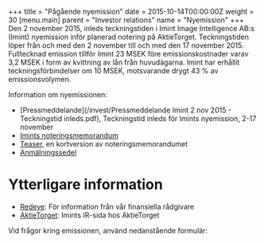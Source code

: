 +++
title = "Pågående nyemission"
date = 2015-10-14T00:00:00Z
weight = 30
[menu.main]
parent = "Investor relations"
name = "Nyemission"
+++
Den 2 november 2015, inleds teckningstiden i Imint Image Intelligence AB:s (Imint) nyemission inför planerad notering på AktieTorget. Teckningstiden löper från och med den 2 november till och med den 17 november 2015. Fulltecknad emission tillför Imint 23 MSEK före emissionskostnader varav 3,2 MSEK i form av kvittning av lån från huvudägarna. Imint har erhållit teckningsförbindelser om 10 MSEK, motsvarande drygt 43 % av emissionsvolymen.


Information om nyemissionen:

* [Pressmeddelande](/invest/Pressmeddelande Imint 2 nov 2015 - Teckningstid inleds.pdf), Teckningstid inleds för Imints nyemission, 2-17 november
* [Imints noteringsmemorandum](/invest/Imint_Memorandum_ver20151028_final.pdf)
* [Teaser](/invest/Imint_Teaser_final.pdf), en kortversion av noteringsmemorandumet
* [Anmälningssedel](static/invest/Anmälningssedel_IMINT_IPO.pdf)

# Ytterligare information
* [Redeye](http://beta.redeye.se/transactions/imint): För information från vår finansiella rådgivare
* [AktieTorget](http://www.aktietorget.se/Instrument.aspx?ID_Company=413): Imints IR-sida hos AktieTorget
<!-- [Nordnet](www.nordnet.se): Kunder i Nordnet kan teckna sig direkt på deras sida -->

Vid frågor kring emissionen, använd nedanstående formulär:

<div class="cognito">
<script src="https://services.cognitoforms.com/s/0UaHaqFaiUmXjjCMvn0-dA"></script>
<script>Cognito.load("forms", { id: "7" });</script>
</div>
